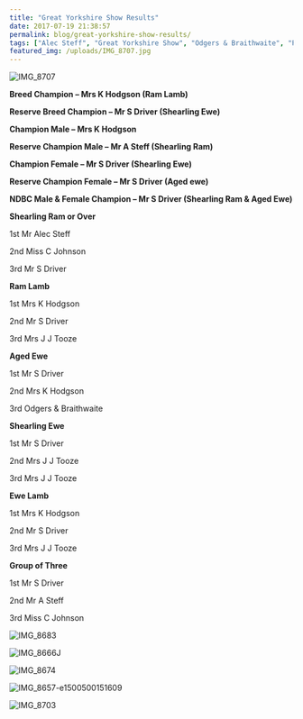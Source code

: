 ```yaml
---
title: "Great Yorkshire Show Results"
date: 2017-07-19 21:38:57
permalink: blog/great-yorkshire-show-results/
tags: ["Alec Steff", "Great Yorkshire Show", "Odgers & Braithwaite", "Poll Dorset", "Results", "Sam Driver"]
featured_img: /uploads/IMG_8707.jpg
---
```


![IMG_8707](/uploads/IMG_8707.jpg)

**Breed Champion – Mrs K Hodgson (Ram Lamb)**

**Reserve Breed Champion – Mr S Driver (Shearling Ewe)**

**Champion Male – Mrs K Hodgson**

**Reserve Champion Male – Mr A Steff (Shearling Ram)**

**Champion Female – Mr S Driver (Shearling Ewe)**

**Reserve Champion Female – Mr S Driver (Aged ewe)**

**NDBC Male & Female Champion – Mr S Driver (Shearling Ram & Aged Ewe)**

**Shearling Ram or Over**

1st Mr Alec Steff

2nd Miss C Johnson

3rd Mr S Driver

**Ram Lamb**

1st Mrs K Hodgson

2nd Mr S Driver

3rd Mrs J J Tooze

**Aged Ewe**

1st Mr S Driver

2nd Mrs K Hodgson

3rd Odgers & Braithwaite

**Shearling Ewe**

1st Mr S Driver

2nd Mrs J J Tooze

3rd Mrs J J Tooze

**Ewe Lamb**

1st Mrs K Hodgson

2nd Mr S Driver

3rd Mrs J J Tooze

**Group of Three**

1st Mr S Driver

2nd Mr A Steff

3rd Miss C Johnson

![IMG_8683](/uploads/IMG_8683.jpg)

![IMG_8666](/uploads/IMG_8666.jpg)J

![IMG_8674](/uploads/IMG_8674.jpg)

![IMG_8657-e1500500151609](/uploads/IMG_8657-e1500500151609.jpg)

![IMG_8703](/uploads/IMG_8703.jpg)
